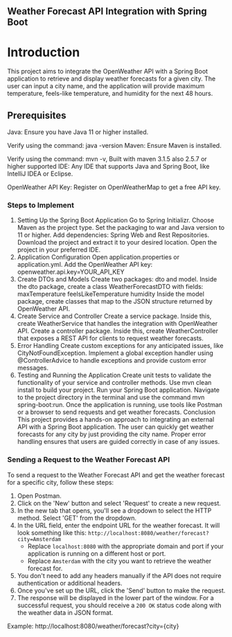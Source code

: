 ## Weather Forecast API Integration with Spring Boot
# Introduction
This project aims to integrate the OpenWeather API with a Spring Boot application to retrieve and display weather forecasts for a given city. The user can input a city name, and the application will provide maximum temperature, feels-like temperature, and humidity for the next 48 hours.

## Prerequisites
Java: Ensure you have Java 11 or higher installed.

Verify using the command: java -version
Maven: Ensure Maven is installed.

Verify using the command: mvn -v,
Built with maven 3.1.5 also 2.5.7 or higher supported
IDE: Any IDE that supports Java and Spring Boot, like IntelliJ IDEA or Eclipse.

OpenWeather API Key: Register on OpenWeatherMap to get a free API key.


### Steps to Implement
1. Setting Up the Spring Boot Application
   Go to Spring Initializr.
   Choose Maven as the project type.
   Set the packaging to war and Java version to 11 or higher.
   Add dependencies: Spring Web and Rest Repositories.
   Download the project and extract it to your desired location.
   Open the project in your preferred IDE.
2. Application Configuration
   Open application.properties or application.yml.
   Add the OpenWeather API key: openweather.api.key=YOUR_API_KEY
3. Create DTOs and Models
   Create two packages: dto and model.
   Inside the dto package, create a class WeatherForecastDTO with fields:
   maxTemperature
   feelsLikeTemperature
   humidity
   Inside the model package, create classes that map to the JSON structure returned by OpenWeather API.
4. Create Service and Controller
   Create a service package. Inside this, create WeatherService that handles the integration with OpenWeather API.
   Create a controller package. Inside this, create WeatherController that exposes a REST API for clients to request weather forecasts.
5. Error Handling
   Create custom exceptions for any anticipated issues, like CityNotFoundException.
   Implement a global exception handler using @ControllerAdvice to handle exceptions and provide custom error messages.
6. Testing and Running the Application
   Create unit tests to validate the functionality of your service and controller methods.
   Use mvn clean install to build your project.
   Run your Spring Boot application. Navigate to the project directory in the terminal and use the command mvn spring-boot:run.
   Once the application is running, use tools like Postman or a browser to send requests and get weather forecasts.
   Conclusion
   This project provides a hands-on approach to integrating an external API with a Spring Boot application. The user can quickly get weather forecasts for any city by just providing the city name. Proper error handling ensures that users are guided correctly in case of any issues.

### Sending a Request to the Weather Forecast API

To send a request to the Weather Forecast API and get the weather forecast for a specific city, follow these steps:

1. Open Postman.
2. Click on the 'New' button and select 'Request' to create a new request.
3. In the new tab that opens, you'll see a dropdown to select the HTTP method. Select 'GET' from the dropdown.
4. In the URL field, enter the endpoint URL for the weather forecast. It will look something like this: `http://localhost:8080/weather/forecast?city=Amsterdam`
   - Replace `localhost:8080` with the appropriate domain and port if your application is running on a different host or port.
   - Replace `Amsterdam` with the city you want to retrieve the weather forecast for.
5. You don't need to add any headers manually if the API does not require authentication or additional headers.
6. Once you've set up the URL, click the 'Send' button to make the request.
7. The response will be displayed in the lower part of the window. For a successful request, you should receive a `200 OK` status code along with the weather data in JSON format.

Example: http://localhost:8080/weather/forecast?city={city}
